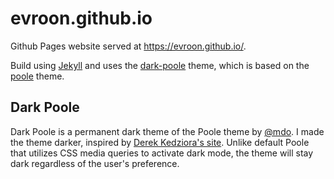 # evroon.github.io
Github Pages website served at https://evroon.github.io/.

Build using [Jekyll](https://github.com/jekyll/jekyll) and uses the [dark-poole](https://github.com/andrewhwanpark/dark-poole) theme, which is based on the [poole](https://github.com/poole/poole) theme.


## Dark Poole
Dark Poole is a permanent dark theme of the Poole theme by [@mdo](https://github.com/mdo). I made the theme darker, inspired by [Derek Kedziora's site](https://derekkedziora.com/). Unlike default Poole that utilizes CSS media queries to activate dark mode, the theme will stay dark regardless of the user's preference.
